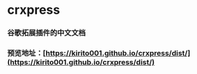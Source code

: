 # crxpress

### 谷歌拓展插件的中文文档

### 预览地址：[https://kirito001.github.io/crxpress/dist/](https://kirito001.github.io/crxpress/dist/)
